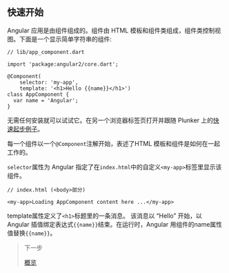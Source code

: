 ## 快速开始


Angular 应用是由组件组成的。组件由 HTML 模板和组件类组成，组件类控制视图。下面是一个显示简单字符串的组件:

```
// lib/app_component.dart

import 'package:angular2/core.dart';

@Component(
    selector: 'my-app',
    template: '<h1>Hello {{name}}</h1>')
class AppComponent {
  var name = 'Angular';
}
```

无需任何安装就可以试试它。在另一个浏览器标签页打开并跟随 Plunker 上的[快速起步例子](http://angular-examples.github.io/quickstart/)。

每一个组件以一个`@Component`注解开始，表述了HTML 模板和组件是如何在一起工作的。

`selector`属性为 Angular 指定了在`index.html`中的自定义`<my-app>`标签里显示该组件。

```
// index.html (<body>部分)

<my-app>Loading AppComponent content here ...</my-app>
```

template属性定义了`<h1>`标题里的一条消息。 该消息以 “Hello” 开始，以 Angular 插值绑定表达式`{{name}}`结束。在运行时，Angular 用组件的name属性值替换`{{name}}`。

> 下一步
> 
> [概览]()